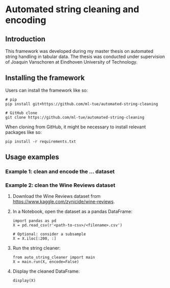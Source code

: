 # Automated string cleaning and encoding
## Introduction
This framework was developed during my master thesis on automated string handling in tabular data.
The thesis was conducted under supervision of Joaquin Vanschoren at Eindhoven University of Technology.

## Installing the framework
Users can install the framework like so:

```
# pip
pip install git+https://github.com/ml-tue/automated-string-cleaning

# GitHub clone
git clone https://github.com/ml-tue/automated-string-cleaning
```

When cloning from GitHub, it might be necessary to install relevant packages like so:

```
pip install -r requirements.txt
```

## Usage examples
### Example 1: clean and encode the ... dataset

### Example 2: clean the Wine Reviews dataset
1. Download the Wine Reviews dataset from https://www.kaggle.com/zynicide/wine-reviews.
2. In a Notebook, open the dataset as a pandas DataFrame:
    ```
   import pandas as pd
   X = pd.read_csv(r'<path-to-csv>/<filename>.csv')
   
   # Optional: consider a subsample
   X = X.iloc[:200, :]
    ```
   
3. Run the string cleaner:
    ```
   from auto_string_cleaner import main
   X = main.run(X, encode=False)
    ```
   
4. Display the cleaned DataFrame:
    ```
   display(X)
    ```
